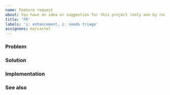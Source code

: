 ```yaml
---
name: Feature request
about: You have an idea or suggestion for this project (only one by request)
title: 'FR'
labels: 'i: enhancement, i: needs triage'
assignees: marcastel
---
```


<!-- Title = 'FR' + brief description of your idea/suggestion (max. 70 chars) -->

### Problem
<!-- Clear, concise, and documented description of the problem or circumstances that triggered this feature request -->

### Solution
<!-- Clear, concise, and illustrated description of your solution. Diagrams are highly appreciated. Alternatives too -->

### Implementation
<!-- what? who? when? how? … design/build/run, testing/integration, teachability/documentation, adoption/migration -->

### See also
<!-- Provide links too online resources of interest for this feature -->
